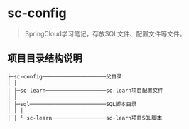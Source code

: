 # sc-config

> SpringCloud学习笔记，存放SQL文件、配置文件等文件。

## 项目目录结构说明

```text
├─sc-config────────────────────父目录
│ │
│ ├─sc-learn───────────────────sc-learn项目配置文件
│ │
│ ├─sql────────────────────────SQL脚本目录
│ │ │
│ │ └─sc-learn─────────────────sc-learn项目SQL脚本
